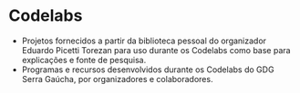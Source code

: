 # Codelabs
 - Projetos fornecidos a partir da biblioteca pessoal do organizador Eduardo Picetti Torezan para uso durante os Codelabs como base para explicações e fonte de pesquisa.
 - Programas e recursos desenvolvidos durante os Codelabs do GDG Serra Gaúcha, por organizadores e colaboradores.
